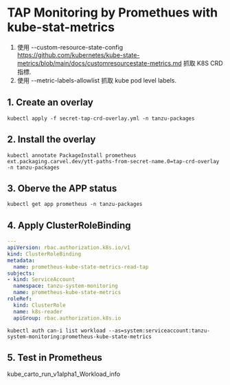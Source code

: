 # TAP Monitoring by Promethues with kube-stat-metrics
1. 使用 --custom-resource-state-config https://github.com/kubernetes/kube-state-metrics/blob/main/docs/customresourcestate-metrics.md 抓取 K8S CRD 指標. 
2. 使用 --metric-labels-allowlist 抓取 kube pod level labels.
## 1. Create an overlay
```
kubectl apply -f secret-tap-crd-overlay.yml -n tanzu-packages
```

## 2. Install the overlay
```
kubectl annotate PackageInstall prometheus ext.packaging.carvel.dev/ytt-paths-from-secret-name.0=tap-crd-overlay -n tanzu-packages
```

## 3. Oberve the APP status
```
kubectl get app prometheus -n tanzu-packages
```

## 4. Apply ClusterRoleBinding
```yaml
---
apiVersion: rbac.authorization.k8s.io/v1
kind: ClusterRoleBinding
metadata:
  name: prometheus-kube-state-metrics-read-tap
subjects:
- kind: ServiceAccount
  namespace: tanzu-system-monitoring
  name: prometheus-kube-state-metrics
roleRef:
  kind: ClusterRole
  name: k8s-reader
  apiGroup: rbac.authorization.k8s.io
```
```
kubectl auth can-i list workload --as=system:serviceaccount:tanzu-system-monitoring:prometheus-kube-state-metrics
```

## 5. Test in Prometheus
kube_carto_run_v1alpha1_Workload_info

